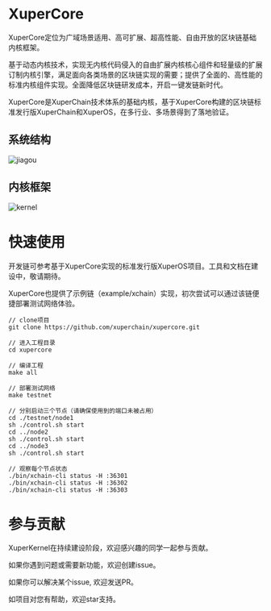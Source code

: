 # XuperCore

XuperCore定位为广域场景适用、高可扩展、超高性能、自由开放的区块链基础内核框架。

基于动态内核技术，实现无内核代码侵入的自由扩展内核核心组件和轻量级的扩展订制内核引擎，满足面向各类场景的区块链实现的需要；提供了全面的、高性能的标准内核组件实现。全面降低区块链研发成本，开启一键发链新时代。

XuperCore是XuperChain技术体系的基础内核，基于XuperCore构建的区块链标准发行版XuperChain和XuperOS，在多行业、多场景得到了落地验证。

## 系统结构

![jiagou](https://raw.githubusercontent.com/xuperchain/xupercore/master/docs/images/jiagou.png)

## 内核框架

![kernel](https://raw.githubusercontent.com/xuperchain/xupercore/master/docs/images/kernel.png)

# 快速使用

开发链可参考基于XuperCore实现的标准发行版XuperOS项目。工具和文档在建设中，敬请期待。

XuperCore也提供了示例链（example/xchain）实现，初次尝试可以通过该链便捷部署测试网络体验。

```
// clone项目
git clone https://github.com/xuperchain/xupercore.git

// 进入工程目录
cd xupercore

// 编译工程
make all

// 部署测试网络
make testnet

// 分别启动三个节点（请确保使用到的端口未被占用）
cd ./testnet/node1
sh ./control.sh start
cd ../node2
sh ./control.sh start
cd ../node3
sh ./control.sh start

// 观察每个节点状态
./bin/xchain-cli status -H :36301
./bin/xchain-cli status -H :36302
./bin/xchain-cli status -H :36303

```

# 参与贡献

XuperKernel在持续建设阶段，欢迎感兴趣的同学一起参与贡献。

如果你遇到问题或需要新功能，欢迎创建issue。

如果你可以解决某个issue, 欢迎发送PR。

如项目对您有帮助，欢迎star支持。

